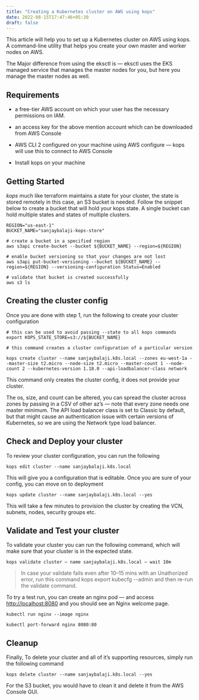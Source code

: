```yaml
---
title: "Creating a Kubernetes cluster on AWS using kops"
date: 2022-08-15T17:47:46+05:30
draft: false
---
```


This article will help you to set up a Kubernetes cluster on AWS using kops. A command-line utility that helps you create your own master and worker nodes on AWS.

The Major difference from using the eksctl is — eksctl uses the EKS managed service that manages the master nodes for you, but here you manage the master nodes as well.

## **Requirements**

* a free-tier AWS account on which your user has the necessary permissions on IAM.

* an access key for the above mention account which can be downloaded from AWS Console

* AWS CLI 2 configured on your machine using AWS configure — kops will use this to connect to AWS Console

* Install kops on your machine

## **Getting Started**

*kops* much like terraform maintains a state for your cluster, the state is stored remotely in this case, an S3 bucket is needed. Follow the snippet below to create a bucket that will hold your kops state. A single bucket can hold multiple states and states of multiple clusters.

    REGION="us-east-1"
    BUCKET_NAME="sanjaybalaji-kops-store"

    # create a bucket in a specified region
    aws s3api create-bucket --bucket ${BUCKET_NAME} --region=${REGION}

    # enable bucket versioning so that your changes are not lost
    aws s3api put-bucket-versioning --bucket ${BUCKET_NAME} --region=${REGION} --versioning-configuration Status=Enabled

    # validate that bucket is created successfully
    aws s3 ls

## **Creating the cluster config**

Once you are done with step 1, run the following to create your cluster configuration

    # this can be used to avoid passing --state to all kops commands
    export KOPS_STATE_STORE=s3://${BUCKET_NAME}

    # this command creates a cluster configuration of a particular version

    kops create cluster --name sanjaybalaji.k8s.local --zones eu-west-1a --master-size t2.micro --node-size t2.micro --master-count 1 --node-count 2 --kubernetes-version 1.18.0 --api-loadbalancer-class network

This command only creates the cluster config, it does not provide your cluster.

The os, size, and count can be altered, you can spread the cluster across zones by passing in a CSV of other az’s — note that every zone needs one master minimum.
The API load balancer class is set to Classic by default, but that might cause an authentication issue with certain versions of Kubernetes, so we are using the Network type load balancer.

## **Check and Deploy your cluster**

To review your cluster configuration, you can run the following

    kops edit cluster --name sanjaybalaji.k8s.local

This will give you a configuration that is editable. Once you are sure of your config, you can move on to deployment

    kops update cluster --name sanjaybalaji.k8s.local --yes

This will take a few minutes to provision the cluster by creating the VCN, subnets, nodes, security groups etc.

## **Validate and Test your cluster**

To validate your cluster you can run the following command, which will make sure that your cluster is in the expected state.

    kops validate cluster — name sanjaybalaji.k8s.local — wait 10m
> In case your validate fails even after 10–15 mins with an Unathorized error, run this command kops export kubecfg --admin and then re-run the validate command.

To try a test run, you can create an nginx pod — and access [http://localhost:8080](http://localhost:8080) and you should see an Nginx welcome page.

    kubectl run nginx --image nginx

    kubectl port-forward nginx 8080:80

## **Cleanup**

Finally, To delete your cluster and all of it’s supporting resources, simply run the following command

    kops delete cluster --name sanjaybalaji.k8s.local --yes

For the S3 bucket, you would have to clean it and delete it from the AWS Console GUI.
